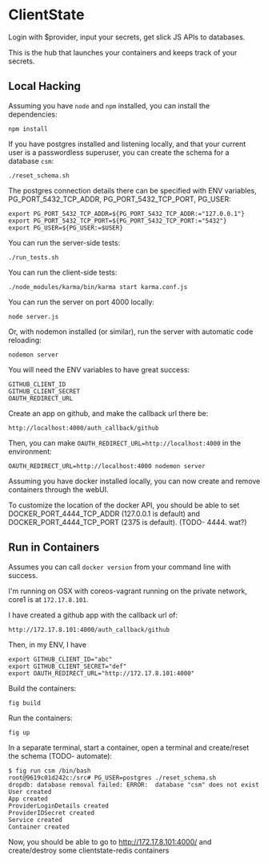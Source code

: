 ClientState
===========

Login with $provider, input your secrets, get slick JS APIs to databases.

This is the hub that launches your containers and keeps track of your secrets.


Local Hacking
-------------

Assuming you have `node` and `npm` installed,
you can install the dependencies:

    npm install

If you have postgres installed and listening locally,
and that your current user is a passwordless superuser,
you can create the schema for a database `csm`:

    ./reset_schema.sh

The postgres connection details there can be specified with ENV variables,
PG_PORT_5432_TCP_ADDR, PG_PORT_5432_TCP_PORT, PG_USER:

    export PG_PORT_5432_TCP_ADDR=${PG_PORT_5432_TCP_ADDR:="127.0.0.1"}
    export PG_PORT_5432_TCP_PORT=${PG_PORT_5432_TCP_PORT:="5432"}
    export PG_USER=${PG_USER:=$USER}

You can run the server-side tests:

    ./run_tests.sh

You can run the client-side tests:

    ./node_modules/karma/bin/karma start karma.conf.js

You can run the server on port 4000 locally:

    node server.js

Or, with nodemon installed (or similar),
run the server with automatic code reloading:

    nodemon server

You will need the ENV variables to have great success:

    GITHUB_CLIENT_ID
    GITHUB_CLIENT_SECRET
    OAUTH_REDIRECT_URL

Create an app on github, and make the callback url there be:

    http://localhost:4000/auth_callback/github

Then, you can make `OAUTH_REDIRECT_URL=http://localhost:4000`
in the environment:

    OAUTH_REDIRECT_URL=http://localhost:4000 nodemon server

Assuming you have docker installed locally,
you can now create and remove containers through the webUI.

To customize the location of the docker API,
you should be able to set DOCKER_PORT_4444_TCP_ADDR (127.0.0.1 is default)
and DOCKER_PORT_4444_TCP_PORT (2375 is default).
(TODO- 4444. wat?)


Run in Containers
-----------------

Assumes you can call `docker version` from your command line with success.

I'm running on OSX with coreos-vagrant running on the private network,
core1 is at `172.17.8.101`.

I have created a github app with the callback url of:

    http://172.17.8.101:4000/auth_callback/github

Then, in my ENV, I have

    export GITHUB_CLIENT_ID="abc"
    export GITHUB_CLIENT_SECRET="def"
    export OAUTH_REDIRECT_URL="http://172.17.8.101:4000"

Build the containers:

    fig build

Run the containers:

    fig up

In a separate terminal,
start a container,
open a terminal and create/reset the schema
(TODO- automate):

    $ fig run csm /bin/bash
    root@9619c01d242c:/src# PG_USER=postgres ./reset_schema.sh
    dropdb: database removal failed: ERROR:  database "csm" does not exist
    User created
    App created
    ProviderLoginDetails created
    ProviderIDSecret created
    Service created
    Container created

Now, you should be able to go to http://172.17.8.101:4000/
and create/destroy some clientstate-redis containers
